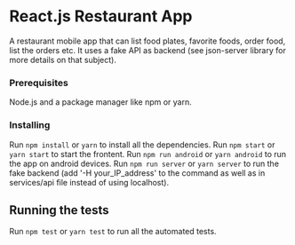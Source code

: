 # React.js Restaurant App

A restaurant mobile app that can list food plates, favorite foods, order food, list the orders etc. It uses a fake API as backend (see json-server library for more details on that subject).

### Prerequisites

Node.js and a package manager like npm or yarn.

### Installing

Run `npm install` or `yarn` to install all the dependencies.
Run `npm start` or `yarn start` to start the frontent.
Run `npm run android` or `yarn android` to run the app on android devices.
Run `npm run server` or `yarn server` to run the fake backend (add '-H your_IP_address' to the command as well as in services/api file instead of using localhost).

## Running the tests

Run `npm test` or `yarn test` to run all the automated tests.
